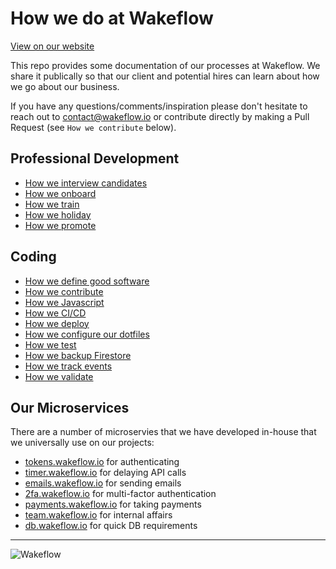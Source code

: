 # How we do at Wakeflow

[View on our website](https://wakeflow.github.io/how-we-do/)

This repo provides some documentation of our processes at Wakeflow. We share it publically so that our client and potential hires can learn about how we go about our business.

If you have any questions/comments/inspiration please don't hesitate to reach out to contact@wakeflow.io or contribute directly by making a Pull Request (see `How we contribute` below).


## Professional Development

- [How we interview candidates](/docs/interview.md)
- [How we onboard](/docs/onboard.md)
- [How we train](/docs/trainingMaterials.md)
- [How we holiday](/docs/holidays.md)
- [How we promote](/docs/progression.md)

## Coding

- [How we define good software](/docs/good_software.md)
- [How we contribute](/docs/contributing.md)
- [How we Javascript](/docs/javascript.md)
- [How we CI/CD](/docs/cicd.md)
- [How we deploy](/docs/deploying.md)
- [How we configure our dotfiles](/docs/dotfiles.md)
- [How we test](/docs/testing.md)
- [How we backup Firestore](/docs/firestore_backups.md)
- [How we track events](/docs/event_tracking.md)
- [How we validate](/docs/validation.md)

## Our Microservices

There are a number of microservies that we have developed in-house that we universally use on our projects:

- [tokens.wakeflow.io](https://tokens.wakeflow.io) for authenticating
- [timer.wakeflow.io](https://timer.wakeflow.io) for delaying API calls
- [emails.wakeflow.io](https://emails.wakeflow.io) for sending emails
- [2fa.wakeflow.io](https://2fa.wakeflow.io) for multi-factor authentication
- [payments.wakeflow.io](https://payments.wakeflow.io) for taking payments
- [team.wakeflow.io](https://team.wakeflow.io) for internal affairs
- [db.wakeflow.io](https://db.wakeflow.io) for quick DB requirements

---

![Wakeflow](/docs/images/wakeflowlogo.png)
